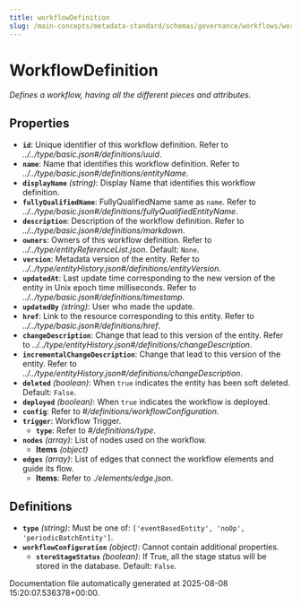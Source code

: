 ```yaml
---
title: workflowDefinition
slug: /main-concepts/metadata-standard/schemas/governance/workflows/workflowdefinition
---
```


# WorkflowDefinition

*Defines a workflow, having all the different pieces and attributes.*

## Properties

- **`id`**: Unique identifier of this workflow definition. Refer to *../../type/basic.json#/definitions/uuid*.
- **`name`**: Name that identifies this workflow definition. Refer to *../../type/basic.json#/definitions/entityName*.
- **`displayName`** *(string)*: Display Name that identifies this workflow definition.
- **`fullyQualifiedName`**: FullyQualifiedName same as `name`. Refer to *../../type/basic.json#/definitions/fullyQualifiedEntityName*.
- **`description`**: Description of the workflow definition. Refer to *../../type/basic.json#/definitions/markdown*.
- **`owners`**: Owners of this workflow definition. Refer to *../../type/entityReferenceList.json*. Default: `None`.
- **`version`**: Metadata version of the entity. Refer to *../../type/entityHistory.json#/definitions/entityVersion*.
- **`updatedAt`**: Last update time corresponding to the new version of the entity in Unix epoch time milliseconds. Refer to *../../type/basic.json#/definitions/timestamp*.
- **`updatedBy`** *(string)*: User who made the update.
- **`href`**: Link to the resource corresponding to this entity. Refer to *../../type/basic.json#/definitions/href*.
- **`changeDescription`**: Change that lead to this version of the entity. Refer to *../../type/entityHistory.json#/definitions/changeDescription*.
- **`incrementalChangeDescription`**: Change that lead to this version of the entity. Refer to *../../type/entityHistory.json#/definitions/changeDescription*.
- **`deleted`** *(boolean)*: When `true` indicates the entity has been soft deleted. Default: `False`.
- **`deployed`** *(boolean)*: When `true` indicates the workflow is deployed.
- **`config`**: Refer to *#/definitions/workflowConfiguration*.
- **`trigger`**: Workflow Trigger.
  - **`type`**: Refer to *#/definitions/type*.
- **`nodes`** *(array)*: List of nodes used on the workflow.
  - **Items** *(object)*
- **`edges`** *(array)*: List of edges that connect the workflow elements and guide its flow.
  - **Items**: Refer to *./elements/edge.json*.
## Definitions

- **`type`** *(string)*: Must be one of: `['eventBasedEntity', 'noOp', 'periodicBatchEntity']`.
- **`workflowConfiguration`** *(object)*: Cannot contain additional properties.
  - **`storeStageStatus`** *(boolean)*: If True, all the stage status will be stored in the database. Default: `False`.


Documentation file automatically generated at 2025-08-08 15:20:07.536378+00:00.
